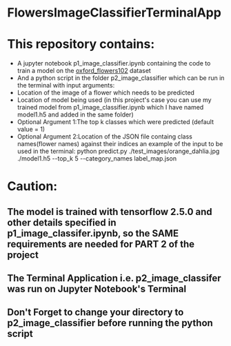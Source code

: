 # FlowersImageClassifierTerminalApp
# This repository contains:
 * A jupyter notebook p1_image_classifier.ipynb containing the code to train a model on the [oxford_flowers102](https://www.tensorflow.org/datasets/catalog/oxford_flowers102) dataset
 * And a python script in the folder p2_image_classifier which can be run in the terminal with input arguments:
  * Location of the image of a flower which needs to be predicted
  * Location of model being used (in this project's case you can use my trained model from p1_image_classifier.ipynb which I have named model1.h5 and added in the same folder)
  * Optional Argument 1:The top k classes which were predicted (default value = 1)
  * Optional Argument 2:Location of the JSON file containg class names(flower names) against their indices
  an example of the input to be used in the terminal:
  python predict.py ./test_images/orange_dahlia.jpg ./model1.h5 --top_k 5 --category_names label_map.json
 # Caution:
 ## The model is trained with tensorflow 2.5.0 and other details specified in p1_image_classifer.ipynb, so the SAME requirements are needed for PART 2 of the project
 ## The Terminal Application i.e. p2_image_classifer was run on Jupyter Notebook's Terminal
 ## Don't Forget to change your directory to p2_image_classifier before running the python script
